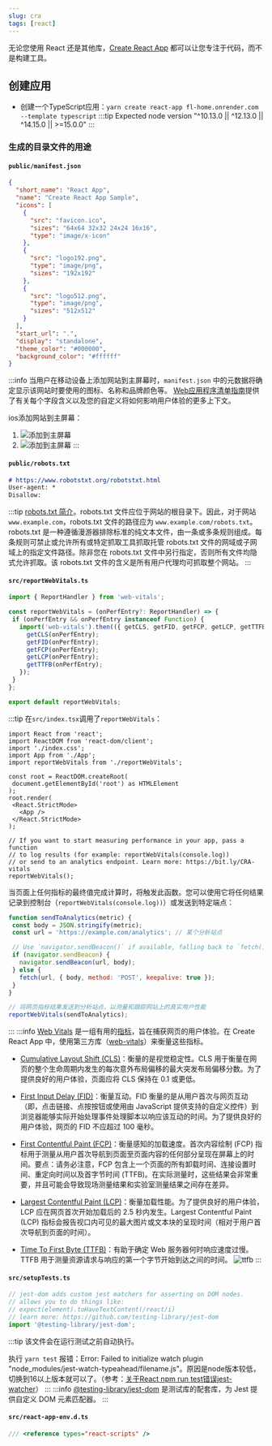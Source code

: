 ```yaml
---
slug: cra
tags: [react]
---
```


无论您使用 React 还是其他库，[Create React App](https://create-react-app.dev/) 都可以让您专注于代码，而不是构建工具。

## 创建应用
- 创建一个TypeScript应用：`yarn create react-app fl-home.onrender.com --template typescript`
  :::tip
  Expected node version "^10.13.0 || ^12.13.0 || ^14.15.0 || >=15.0.0"
  :::

### 生成的目录文件的用途
#### `public/manifest.json`
```json
{
  "short_name": "React App",
  "name": "Create React App Sample",
  "icons": [
    {
      "src": "favicon.ico",
      "sizes": "64x64 32x32 24x24 16x16",
      "type": "image/x-icon"
    },
    {
      "src": "logo192.png",
      "type": "image/png",
      "sizes": "192x192"
    },
    {
      "src": "logo512.png",
      "type": "image/png",
      "sizes": "512x512"
    }
  ],
  "start_url": ".",
  "display": "standalone",
  "theme_color": "#000000",
  "background_color": "#ffffff"
}
```
:::info
当用户在移动设备上添加网站到主屏幕时，`manifest.json` 中的元数据将确定显示该网站时要使用的图标、名称和品牌颜色等。 [Web应用程序清单指南](https://developers.google.com/web/fundamentals/engage-and-retain/web-app-manifest/)提供了有关每个字段含义以及您的自定义将如何影响用户体验的更多上下文。

ios添加网站到主屏幕：
1. ![添加到主屏幕](img/manifest1.jpg)
2. ![添加到主屏幕](img/manifest2.jpg)
:::

#### `public/robots.txt`
```markdown
# https://www.robotstxt.org/robotstxt.html
User-agent: *
Disallow:
```
:::tip
[robots.txt 简介](https://developers.google.com/search/docs/crawling-indexing/robots/intro?hl=zh-cn)。robots.txt 文件应位于网站的根目录下。因此，对于网站 `www.example.com`，robots.txt 文件的路径应为 `www.example.com/robots.txt`。robots.txt 是一种遵循漫游器排除标准的纯文本文件，由一条或多条规则组成。每条规则可禁止或允许所有或特定抓取工具抓取托管 robots.txt 文件的网域或子网域上的指定文件路径。除非您在 robots.txt 文件中另行指定，否则所有文件均隐式允许抓取。该 robots.txt 文件的含义是所有用户代理均可抓取整个网站。
:::

#### `src/reportWebVitals.ts`
```ts
import { ReportHandler } from 'web-vitals';

const reportWebVitals = (onPerfEntry?: ReportHandler) => {
 if (onPerfEntry && onPerfEntry instanceof Function) {
   import('web-vitals').then(({ getCLS, getFID, getFCP, getLCP, getTTFB }) => {
     getCLS(onPerfEntry);
     getFID(onPerfEntry);
     getFCP(onPerfEntry);
     getLCP(onPerfEntry);
     getTTFB(onPerfEntry);
   });
 }
};

export default reportWebVitals;
```
:::tip
在`src/index.tsx`调用了`reportWebVitals`：
```tsx
import React from 'react';
import ReactDOM from 'react-dom/client';
import './index.css';
import App from './App';
import reportWebVitals from './reportWebVitals';

const root = ReactDOM.createRoot(
 document.getElementById('root') as HTMLElement
);
root.render(
 <React.StrictMode>
   <App />
 </React.StrictMode>
);

// If you want to start measuring performance in your app, pass a function
// to log results (for example: reportWebVitals(console.log))
// or send to an analytics endpoint. Learn more: https://bit.ly/CRA-vitals
reportWebVitals();
```
当页面上任何指标的最终值完成计算时，将触发此函数。您可以使用它将任何结果记录到控制台（`reportWebVitals(console.log))`）或发送到特定端点：
```js
function sendToAnalytics(metric) {
 const body = JSON.stringify(metric);
 const url = 'https://example.com/analytics'; // 某个分析站点

 // Use `navigator.sendBeacon()` if available, falling back to `fetch()`
 if (navigator.sendBeacon) {
   navigator.sendBeacon(url, body);
 } else {
   fetch(url, { body, method: 'POST', keepalive: true });
 }
}

// 将网页指标结果发送到分析站点，以测量和跟踪网站上的真实用户性能
reportWebVitals(sendToAnalytics);
```
:::
:::info
[Web Vitals](https://web.dev/vitals/) 是一组有用的[指标](https://web.dev/explore/metrics?hl=zh-cn)，旨在捕获网页的用户体验。在 Create React App 中，使用第三方库（[web-vitals](https://github.com/GoogleChrome/web-vitals)）来衡量这些指标。
- [Cumulative Layout Shift (CLS)](https://web.dev/articles/cls?hl=zh-cn)：衡量的是视觉稳定性。CLS 用于衡量在网页的整个生命周期内发生的每次意外布局偏移的最大突发布局偏移分数。为了提供良好的用户体验，页面应将 CLS 保持在 0.1 或更低。

- [First Input Delay (FID)](https://web.dev/articles/fid?hl=zh-cn)：衡量互动。FID 衡量的是从用户首次与网页互动（即，点击链接、点按按钮或使用由 JavaScript 提供支持的自定义控件）到浏览器能够实际开始处理事件处理脚本以响应该互动的时间。为了提供良好的用户体验，网页的 FID 不应超过 100 毫秒。

- [First Contentful Paint (FCP)](https://web.dev/articles/fcp?hl=zh-cn)：衡量感知的加载速度。首次内容绘制 (FCP) 指标用于测量从用户首次导航到页面至页面内容的任何部分呈现在屏幕上的时间。要点：请务必注意，FCP 包含上一个页面的所有卸载时间、连接设置时间、重定向时间以及首字节时间 (TTFB)。在实际测量时，这些结果会非常重要，并且可能会导致现场测量结果和实验室测量结果之间存在差异。

- [Largest Contentful Paint (LCP)](https://web.dev/articles/lcp?hl=zh-cn)：衡量加载性能。为了提供良好的用户体验，LCP 应在网页首次开始加载后的 2.5 秒内发生。Largest Contentful Paint (LCP) 指标会报告视口内可见的最大图片或文本块的呈现时间（相对于用户首次导航到页面的时间）。

- [Time To First Byte (TTFB)](https://web.dev/articles/ttfb?hl=zh-cn)：有助于确定 Web 服务器何时响应速度过慢。TTFB 用于测量资源请求与响应的第一个字节开始到达之间的时间。
  ![ttfb](img/ttfb.svg)
:::

#### `src/setupTests.ts`
```ts
// jest-dom adds custom jest matchers for asserting on DOM nodes.
// allows you to do things like:
// expect(element).toHaveTextContent(/react/i)
// learn more: https://github.com/testing-library/jest-dom
import '@testing-library/jest-dom';
```
:::tip
该文件会在运行测试之前自动执行。

执行 `yarn test` 报错：Error: Failed to initialize watch plugin "node_modules/jest-watch-typeahead/filename.js"。原因是node版本较低，切换到16以上版本就可以了。（参考：[关于React npm run test错误jest-watcher](https://juejin.cn/post/7141592907512807432)）
:::
:::info
[@testing-library/jest-dom](https://testing-library.com/docs/ecosystem-jest-dom/) 是测试库的配套库，为 Jest 提供自定义 DOM 元素匹配器。
:::

#### `src/react-app-env.d.ts`
```ts
/// <reference types="react-scripts" />
```
